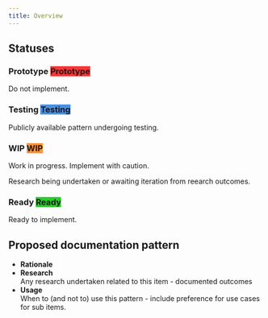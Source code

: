 ```yaml
---
title: Overview
---
```

## Statuses
### Prototype <label class="Status-label" style="background-color: #FF3333; border-color: #FF3333;">Prototype</label>
Do not implement.
### Testing <label class="Status-label" style="background-color: #4990E2; border-color: #4990E2;">Testing</label>
Publicly available pattern undergoing testing.
### WIP <label class="Status-label" style="background-color: #FF9233; border-color: #FF9233;">WIP</label>
Work in progress. Implement with caution.

Research being undertaken or awaiting iteration from reearch outcomes.
### Ready <label class="Status-label" style="background-color: #29CC29; border-color: #29CC29;">Ready</label>
Ready to implement.

## Proposed documentation pattern
- __Rationale__<br />
- __Research__<br />
Any research undertaken related to this item - documented outcomes
- __Usage__<br />
When to (and not to) use this pattern - include preference for use cases for sub items.
